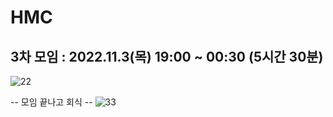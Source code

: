 # HMC
## 3차 모임 :  2022.11.3(목) 19:00 ~ 00:30 (5시간 30분)

![22](https://user-images.githubusercontent.com/80819675/200298240-1543ec20-0011-48c3-9e09-4e8043a22f5f.jpg)

-- 모임 끝나고 회식 --
![33](https://user-images.githubusercontent.com/80819675/200298236-3e6dc260-16d9-486d-a73a-87dbce563071.jpg)


